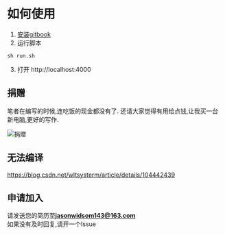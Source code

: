 # 如何使用

1. [安装gitbook](https://blog.csdn.net/hiwoshixiaoyu/article/details/89303625)
2. 运行脚本
```shell
sh run.sh
```
3. 打开 http://localhost:4000

## 捐赠

笔者在编写的时候,连吃饭的现金都没有了.
还请大家觉得有用给点钱,让我买一台新电脑,更好的写作.

![捐赠](捐赠.jpg)

## 无法编译

https://blog.csdn.net/wltsysterm/article/details/104442439

## 申请加入

请发送您的简历至**jasonwidsom143@163.com**  
如果没有及时回复,请开一个Issue

